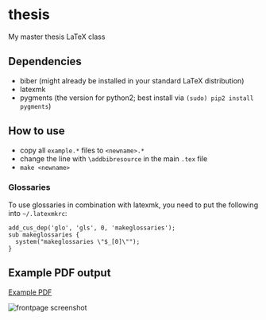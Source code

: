 # thesis
My master thesis LaTeX class

## Dependencies

* biber (might already be installed in your standard LaTeX distribution)
* latexmk
* pygments (the version for python2; best install via `(sudo) pip2 install pygments`)

## How to use

* copy all `example.*` files to `<newname>.*`
* change the line with `\addbibresource` in the main `.tex` file
* `make <newname>`

### Glossaries

To use glossaries in combination with latexmk, you need to put the following into `~/.latexmkrc`:

```
add_cus_dep('glo', 'gls', 0, 'makeglossaries');
sub makeglossaries {
  system("makeglossaries \"$_[0]\"");
}
```

## Example PDF output
[Example PDF](/../screenshots/example.pdf?raw=true)

![frontpage screenshot](/../screenshots/frontpage.png?raw=true)
